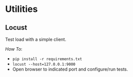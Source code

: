 # Utilities #

## Locust ##
Test load with a simple client.

_How To_:
* `pip install -r requirements.txt`
* `locust --host=127.0.0.1:9000`
* Open browser to indicated port and configure/run tests.
